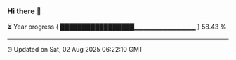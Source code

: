 ### Hi there 👋

⏳ Year progress { █████████████████▁▁▁▁▁▁▁▁▁▁▁▁▁ } 58.43 %

---

⏰ Updated on Sat, 02 Aug 2025 06:22:10 GMT
